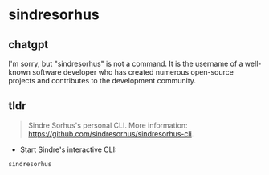 # sindresorhus 
## chatgpt 
I'm sorry, but "sindresorhus" is not a command. It is the username of a well-known software developer who has created numerous open-source projects and contributes to the development community. 

## tldr 
 
> Sindre Sorhus's personal CLI.
> More information: <https://github.com/sindresorhus/sindresorhus-cli>.

- Start Sindre's interactive CLI:

`sindresorhus`
